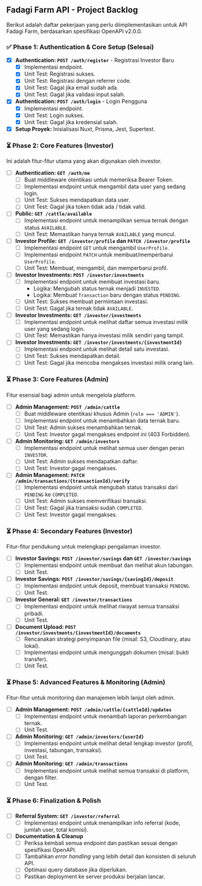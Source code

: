 ## Fadagi Farm API - Project Backlog

Berikut adalah daftar pekerjaan yang perlu diimplementasikan untuk API Fadagi Farm, berdasarkan spesifikasi OpenAPI
v2.0.0.

### ✅ **Phase 1: Authentication & Core Setup (Selesai)**

-   [x] **Authentication: `POST /auth/register`** - Registrasi Investor Baru
    -   [x] Implementasi endpoint.
    -   [x] Unit Test: Registrasi sukses.
    -   [x] Unit Test: Registrasi dengan referrer code.
    -   [x] Unit Test: Gagal jika email sudah ada.
    -   [x] Unit Test: Gagal jika validasi input salah.
-   [x] **Authentication: `POST /auth/login`** - Login Pengguna
    -   [x] Implementasi endpoint.
    -   [x] Unit Test: Login sukses.
    -   [x] Unit Test: Gagal jika kredensial salah.
-   [x] **Setup Proyek:** Inisialisasi Nuxt, Prisma, Jest, Supertest.

### ⏳ **Phase 2: Core Features (Investor)**

Ini adalah fitur-fitur utama yang akan digunakan oleh investor.

-   [ ] **Authentication: `GET /auth/me`**
    -   [ ] Buat middleware otentikasi untuk memeriksa Bearer Token.
    -   [ ] Implementasi endpoint untuk mengambil data user yang sedang login.
    -   [ ] Unit Test: Sukses mendapatkan data user.
    -   [ ] Unit Test: Gagal jika token tidak ada / tidak valid.
-   [ ] **Public: `GET /cattle/available`**
    -   [ ] Implementasi endpoint untuk menampilkan semua ternak dengan status `AVAILABLE`.
    -   [ ] Unit Test: Memastikan hanya ternak `AVAILABLE` yang muncul.
-   [ ] **Investor Profile: `GET /investor/profile` dan `PATCH /investor/profile`**
    -   [ ] Implementasi endpoint `GET` untuk mengambil `UserProfile`.
    -   [ ] Implementasi endpoint `PATCH` untuk membuat/memperbarui `UserProfile`.
    -   [ ] Unit Test: Membuat, mengambil, dan memperbarui profil.
-   [ ] **Investor Investments: `POST /investor/investments`**
    -   [ ] Implementasi endpoint untuk membuat investasi baru.
        - Logika: Mengubah status ternak menjadi `INVESTED`.
        - Logika: Membuat `Transaction` baru dengan status `PENDING`.
    -   [ ] Unit Test: Sukses membuat permintaan investasi.
    -   [ ] Unit Test: Gagal jika ternak tidak `AVAILABLE`.
-   [ ] **Investor Investments: `GET /investor/investments`**
    -   [ ] Implementasi endpoint untuk melihat daftar semua investasi milik user yang sedang login.
    -   [ ] Unit Test: Memastikan hanya investasi milik sendiri yang tampil.
-   [ ] **Investor Investments: `GET /investor/investments/{investmentId}`**
    -   [ ] Implementasi endpoint untuk melihat detail satu investasi.
    -   [ ] Unit Test: Sukses mendapatkan detail.
    -   [ ] Unit Test: Gagal jika mencoba mengakses investasi milik orang lain.

### ⏳ **Phase 3: Core Features (Admin)**

Fitur esensial bagi admin untuk mengelola platform.

-   [ ] **Admin Management: `POST /admin/cattle`**
    -   [ ] Buat middleware otentikasi khusus Admin (`role === 'ADMIN'`).
    -   [ ] Implementasi endpoint untuk menambahkan data ternak baru.
    -   [ ] Unit Test: Admin sukses menambahkan ternak.
    -   [ ] Unit Test: Investor gagal mengakses endpoint ini (403 Forbidden).
-   [ ] **Admin Monitoring: `GET /admin/investors`**
    -   [ ] Implementasi endpoint untuk melihat semua user dengan peran `INVESTOR`.
    -   [ ] Unit Test: Admin sukses mendapatkan daftar.
    -   [ ] Unit Test: Investor gagal mengakses.
-   [ ] **Admin Management: `PATCH /admin/transactions/{transactionId}/verify`**
    -   [ ] Implementasi endpoint untuk mengubah status transaksi dari `PENDING` ke `COMPLETED`.
    -   [ ] Unit Test: Admin sukses memverifikasi transaksi.
    -   [ ] Unit Test: Gagal jika transaksi sudah `COMPLETED`.
    -   [ ] Unit Test: Investor gagal mengakses.

### ⏳ **Phase 4: Secondary Features (Investor)**

Fitur-fitur pendukung untuk melengkapi pengalaman investor.

-   [ ] **Investor Savings: `POST /investor/savings` dan `GET /investor/savings`**
    -   [ ] Implementasi endpoint untuk membuat dan melihat akun tabungan.
    -   [ ] Unit Test.
-   [ ] **Investor Savings: `POST /investor/savings/{savingId}/deposit`**
    -   [ ] Implementasi endpoint untuk deposit, membuat transaksi `PENDING`.
    -   [ ] Unit Test.
-   [ ] **Investor General: `GET /investor/transactions`**
    -   [ ] Implementasi endpoint untuk melihat riwayat semua transaksi pribadi.
    -   [ ] Unit Test.
-   [ ] **Document Upload: `POST /investor/investments/{investmentId}/documents`**
    -   [ ] Rencanakan strategi penyimpanan file (misal: S3, Cloudinary, atau lokal).
    -   [ ] Implementasi endpoint untuk mengunggah dokumen (misal: bukti transfer).
    -   [ ] Unit Test.

### ⏳ **Phase 5: Advanced Features & Monitoring (Admin)**

Fitur-fitur untuk monitoring dan manajemen lebih lanjut oleh admin.

-   [ ] **Admin Management: `POST /admin/cattle/{cattleId}/updates`**
    -   [ ] Implementasi endpoint untuk menambah laporan perkembangan ternak.
    -   [ ] Unit Test.
-   [ ] **Admin Monitoring: `GET /admin/investors/{userId}`**
    -   [ ] Implementasi endpoint untuk melihat detail lengkap investor (profil, investasi, tabungan, transaksi).
    -   [ ] Unit Test.
-   [ ] **Admin Monitoring: `GET /admin/transactions`**
    -   [ ] Implementasi endpoint untuk melihat semua transaksi di platform, dengan filter.
    -   [ ] Unit Test.

### ⏳ **Phase 6: Finalization & Polish**

-   [ ] **Referral System: `GET /investor/referral`**
    -   [ ] Implementasi endpoint untuk menampilkan info referral (kode, jumlah user, total komisi).
-   [ ] **Documentation & Cleanup**
    -   [ ] Periksa kembali semua endpoint dan pastikan sesuai dengan spesifikasi OpenAPI.
    -   [ ] Tambahkan *error handling* yang lebih detail dan konsisten di seluruh API.
    -   [ ] Optimasi query database jika diperlukan.
    -   [ ] Pastikan deployment ke server produksi berjalan lancar.